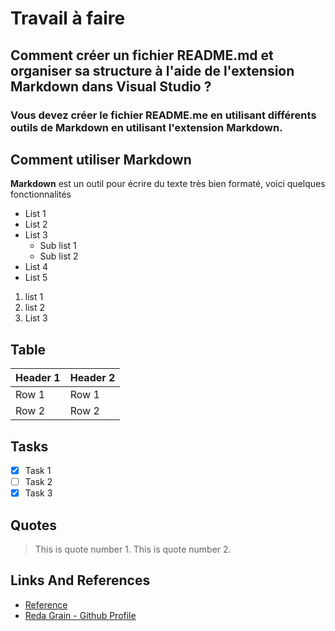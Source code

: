 # Travail à faire

## Comment créer un fichier README.md et organiser sa structure à l'aide de l'extension Markdown dans Visual Studio ?

### Vous devez créer le fichier README.me en utilisant différents outils de Markdown en utilisant l'extension Markdown.

## Comment utiliser Markdown

**Markdown** est un outil pour écrire du texte très bien formaté, voici quelques fonctionnalités

* List 1
* List 2
* List 3
  * Sub list 1
  * Sub list 2
* List 4
* List 5


 1. list 1
 2. list 2
 3. List 3



## Table


| Header 1 | Header 2 |
|----------|----------|
| Row 1    | Row 1    |
| Row 2    | Row 2    |


## Tasks

- [x] Task 1
- [ ] Task 2
- [x] Task 3

## Quotes
> This is quote number 1.
> This is quote number 2.

## Links And References 
- [Reference](https://github.com/grain03/CNMH/blob/master/Branch%20Techniques/Labs/Lab-Markdown/Reference.md)
- [Reda Grain - Github Profile](https://www.github.com/grain03)
